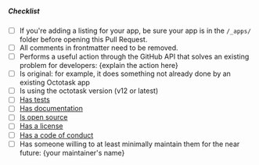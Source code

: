 <!--
Thank you for your pull request. Please provide a description above and review
the requirements below.

Contributors guide: https://github.com/octotask/octotask.github.io/blob/master/CONTRIBUTING.md

App Review Process: https://github.com/octotask/octotask.github.io/blob/master/.github/app-review-process.md
-->

##### Checklist
<!-- Be sure to replace yourURLhere for relevant links. Additionally, update anything in {braces}. For completed items, change [ ] to [x]. -->

- [ ] If you're adding a listing for your app, be sure your app is in the `/_apps/` folder before opening this Pull Request.
- [ ] All comments in frontmatter need to be removed.
- [ ] Performs a useful action through the GitHub API that solves an existing problem for developers: {explain the action here}
- [ ] Is original: for example, it does something not already done by an existing Octotask app
- [ ] Is using the octotask version (v12 or latest)
- [ ] [Has tests](yourURLhere)
- [ ] [Has documentation](yourURLhere)
- [ ] [Is open source](yourURLhere)
- [ ] [Has a license](yourURLhere)
- [ ] [Has a code of conduct](yourURLhere)
- [ ] Has someone willing to at least minimally maintain them for the near future: {your maintainer's name}
